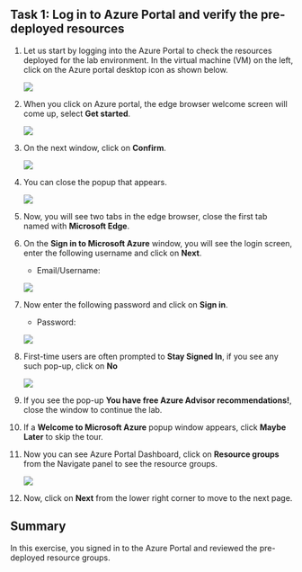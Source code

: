 ## Task 1: Log in to Azure Portal and verify the pre-deployed resources

1. Let us start by logging into the Azure Portal to check the resources deployed for the lab environment. In the virtual machine (VM) on the left, click on the Azure portal desktop icon as shown below.

   ![](https://github.com/Shivashant25/purviewlab/blob/main/images/getting-started-with-lab/gs4.png?raw=true)
   
1. When you click on Azure portal, the edge browser welcome screen will come up, select **Get started**.

   ![](https://github.com/Shivashant25/purviewlab/blob/main/images/getting-started-with-lab/getstarted.png)
   
1. On the next window, click on **Confirm**.

   ![](https://github.com/Shivashant25/purviewlab/blob/main/images/getting-started-with-lab/tabpage.png)
   
1. You can close the popup that appears.

   ![](https://github.com/Shivashant25/purviewlab/blob/main/images/getting-started-with-lab/withoutsi.png)
   
1. Now, you will see two tabs in the edge browser, close the first tab named with **Microsoft Edge**.

1. On the **Sign in to Microsoft Azure** window, you will see the login screen, enter the following username and click on **Next**.

   * Email/Username: <inject key="AzureAdUserEmail"></inject>

   ![](https://github.com/Shivashant25/purviewlab/blob/main/images/getting-started-with-lab/M2-Ex1-portalsignin-1.png)

1. Now enter the following password and click on **Sign in**. 

   * Password: <inject key="AzureAdUserPassword"></inject>
   
   ![](https://github.com/Shivashant25/purviewlab/blob/main/images/getting-started-with-lab/M2-Ex1-portalsignin-2.png)

1. First-time users are often prompted to **Stay Signed In**, if you see any such pop-up, click on **No**

   ![](https://github.com/Shivashant25/purviewlab/blob/main/images/getting-started-with-lab/M2-Ex1-portalsignin-3.png)

1. If you see the pop-up **You have free Azure Advisor recommendations!**, close the window to continue the lab.

1. If a **Welcome to Microsoft Azure** popup window appears, click **Maybe Later** to skip the tour.

1. Now you can see Azure Portal Dashboard, click on **Resource groups** from the Navigate panel to see the resource groups.

   ![](https://github.com/Shivashant25/purviewlab/blob/main/images/getting-started-with-lab/resourcegroups.png)

1. Now, click on **Next** from the lower right corner to move to the next page.

## Summary

In this exercise, you signed in to the Azure Portal and reviewed the pre-deployed resource groups.
